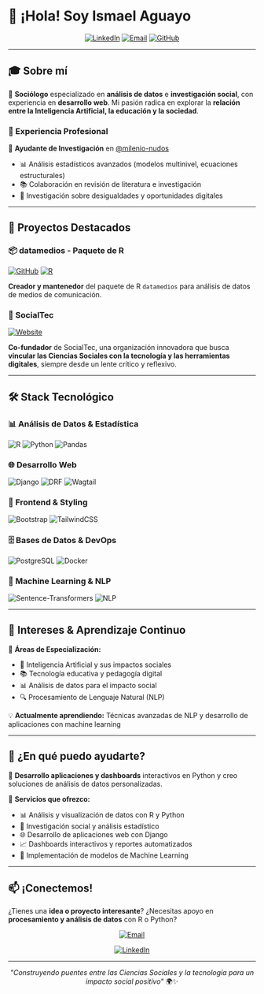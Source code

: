 # 👋 ¡Hola! Soy Ismael Aguayo

<div align="center">

[![LinkedIn](https://img.shields.io/badge/LinkedIn-0077B5?style=for-the-badge&logo=linkedin&logoColor=white)](https://www.linkedin.com/in/ismael-aguayo-47780b2bb/)
[![Email](https://img.shields.io/badge/Email-D14836?style=for-the-badge&logo=gmail&logoColor=white)](mailto:ismaelaguayob@gmail.com)
[![GitHub](https://img.shields.io/badge/GitHub-100000?style=for-the-badge&logo=github&logoColor=white)](https://github.com/exetrujillo)

</div>

---

## 🎓 Sobre mí

🔬 **Sociólogo** especializado en **análisis de datos** e **investigación social**, con experiencia en **desarrollo web**. Mi pasión radica en explorar la **relación entre la Inteligencia Artificial, la educación y la sociedad**.

### 🏢 Experiencia Profesional

🔬 **Ayudante de Investigación** en [@milenio-nudos](https://github.com/milenio-nudos)
- 📊 Análisis estadísticos avanzados (modelos multinivel, ecuaciones estructurales)
- 📚 Colaboración en revisión de literatura e investigación
- 🧠 Investigación sobre desigualdades y oportunidades digitales

---

## 🚀 Proyectos Destacados

### 📦 datamedios - Paquete de R
[![GitHub](https://img.shields.io/badge/GitHub-datamedios-blue?style=flat-square&logo=github)](https://github.com/exetrujillo/datamedios)
[![R](https://img.shields.io/badge/R-276DC3?style=flat-square&logo=r&logoColor=white)](https://github.com/exetrujillo/datamedios)

**Creador y mantenedor** del paquete de R `datamedios` para análisis de datos de medios de comunicación.

### 🏢 SocialTec
[![Website](https://img.shields.io/badge/Website-socialtec.cl-green?style=flat-square&logo=firefox&logoColor=white)](https://socialtec.cl/)

**Co-fundador** de SocialTec, una organización innovadora que busca **vincular las Ciencias Sociales con la tecnología y las herramientas digitales**, siempre desde un lente crítico y reflexivo.

---

## 🛠️ Stack Tecnológico

### 📊 Análisis de Datos & Estadística
![R](https://img.shields.io/badge/R-276DC3?style=for-the-badge&logo=r&logoColor=white)
![Python](https://img.shields.io/badge/Python-3776AB?style=for-the-badge&logo=python&logoColor=white)
![Pandas](https://img.shields.io/badge/pandas-150458?style=for-the-badge&logo=pandas&logoColor=white)

### 🌐 Desarrollo Web
![Django](https://img.shields.io/badge/Django-092E20?style=for-the-badge&logo=django&logoColor=white)
![DRF](https://img.shields.io/badge/Django_REST-ff1709?style=for-the-badge&logo=django&logoColor=white)
![Wagtail](https://img.shields.io/badge/Wagtail-43B02A?style=for-the-badge&logo=wagtail&logoColor=white)

### 🎨 Frontend & Styling
![Bootstrap](https://img.shields.io/badge/Bootstrap-563D7C?style=for-the-badge&logo=bootstrap&logoColor=white)
![TailwindCSS](https://img.shields.io/badge/Tailwind_CSS-38B2AC?style=for-the-badge&logo=tailwind-css&logoColor=white)

### 🗄️ Bases de Datos & DevOps
![PostgreSQL](https://img.shields.io/badge/PostgreSQL-316192?style=for-the-badge&logo=postgresql&logoColor=white)
![Docker](https://img.shields.io/badge/Docker-2496ED?style=for-the-badge&logo=docker&logoColor=white)

### 🤖 Machine Learning & NLP
![Sentence-Transformers](https://img.shields.io/badge/Sentence--Transformers-FF6B6B?style=for-the-badge&logo=huggingface&logoColor=white)
![NLP](https://img.shields.io/badge/NLP-4285F4?style=for-the-badge&logo=google&logoColor=white)

---

## 🎯 Intereses & Aprendizaje Continuo

🧠 **Áreas de Especialización:**
- 🤖 Inteligencia Artificial y sus impactos sociales
- 📚 Tecnología educativa y pedagogía digital
- 📊 Análisis de datos para el impacto social
- 🔍 Procesamiento de Lenguaje Natural (NLP)

💡 **Actualmente aprendiendo:** Técnicas avanzadas de NLP y desarrollo de aplicaciones con machine learning

---

## 🌟 ¿En qué puedo ayudarte?

🚀 **Desarrollo aplicaciones y dashboards** interactivos en Python y creo soluciones de análisis de datos personalizadas.

💼 **Servicios que ofrezco:**
- 📊 Análisis y visualización de datos con R y Python
- 🔬 Investigación social y análisis estadístico
- 🌐 Desarrollo de aplicaciones web con Django
- 📈 Dashboards interactivos y reportes automatizados
- 🤖 Implementación de modelos de Machine Learning

---

## 📫 ¡Conectemos!

¿Tienes una **idea o proyecto interesante**? ¿Necesitas apoyo en **procesamiento y análisis de datos** con R o Python? 

<div align="center">

[![Email](https://img.shields.io/badge/📧_ismaelaguayob@gmail.com-D14836?style=for-the-badge&logo=gmail&logoColor=white)](mailto:ismaelaguayob@gmail.com)

[![LinkedIn](https://img.shields.io/badge/LinkedIn-Conectar-0077B5?style=for-the-badge&logo=linkedin&logoColor=white)](https://www.linkedin.com/in/ismael-aguayo-47780b2bb/)

</div>

---

<div align="center">

*"Construyendo puentes entre las Ciencias Sociales y la tecnología para un impacto social positivo"* 🌍✨

</div>
